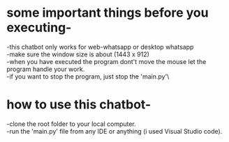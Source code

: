 # some important things before you executing-
-this chatbot only works for web-whatsapp or desktop whatsapp\
-make sure the window size is about (1443 x 912)\
-when you have executed the program dont't move the mouse let the program handle your work.\
-if you want to stop the program, just stop the 'main.py'\


# how to use this chatbot-
-clone the root folder to your local computer.\
-run the 'main.py' file from any IDE or anything (i used Visual Studio code).



